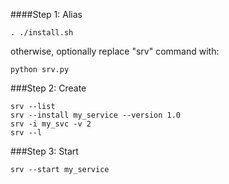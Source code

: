 

####Step 1: Alias
```
. ./install.sh
```
otherwise, optionally replace "srv" command with: 
```
python srv.py
```

###Step 2: Create 
```
srv --list
srv --install my_service --version 1.0
srv -i my_svc -v 2
srv --l
```

###Step 3: Start
```
srv --start my_service
```